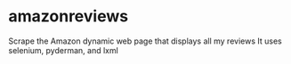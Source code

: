 # amazonreviews
Scrape the Amazon dynamic web page that displays all my reviews
It uses selenium, pyderman, and lxml
